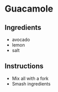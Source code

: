 # Guacamole
## Ingredients
* avocado
* lemon
* salt

## Instructions
* Mix all with a fork
* Smash ingredients
